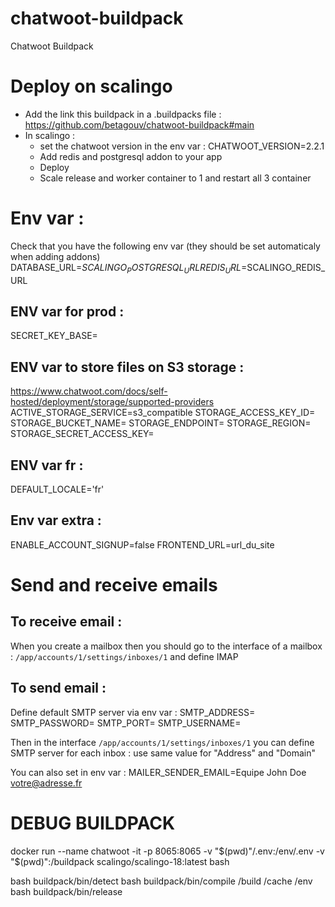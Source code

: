 # chatwoot-buildpack
Chatwoot Buildpack

# Deploy on scalingo

- Add the link this buildpack in a .buildpacks file : https://github.com/betagouv/chatwoot-buildpack#main
- In scalingo :
    - set the chatwoot version in the env var : CHATWOOT_VERSION=2.2.1
    - Add redis and postgresql addon to your app
    - Deploy
    - Scale release and worker container to 1 and restart all 3 container

# Env var :

Check that you have the following env var (they should be set automaticaly when adding addons)
DATABASE_URL=$SCALINGO_POSTGRESQL_URL
REDIS_URL=$SCALINGO_REDIS_URL

## ENV var for prod :
SECRET_KEY_BASE=

## ENV var to store files on S3 storage :
https://www.chatwoot.com/docs/self-hosted/deployment/storage/supported-providers
ACTIVE_STORAGE_SERVICE=s3_compatible
STORAGE_ACCESS_KEY_ID=
STORAGE_BUCKET_NAME=
STORAGE_ENDPOINT=
STORAGE_REGION=
STORAGE_SECRET_ACCESS_KEY=

## ENV var fr :
DEFAULT_LOCALE='fr'

## Env var extra :
ENABLE_ACCOUNT_SIGNUP=false
FRONTEND_URL=url_du_site

# Send and receive emails

## To receive email :
When you create a mailbox then you should go to the interface of a mailbox :
`/app/accounts/1/settings/inboxes/1` and define IMAP

## To send email :
Define default SMTP server via env var :
SMTP_ADDRESS=
SMTP_PASSWORD=
SMTP_PORT=
SMTP_USERNAME=

Then in the interface `/app/accounts/1/settings/inboxes/1` you can define SMTP server for each inbox :
use same value for "Address" and "Domain"

You can also set in env var :
MAILER_SENDER_EMAIL=Equipe John Doe <votre@adresse.fr>

# DEBUG BUILDPACK 
docker run --name chatwoot -it -p 8065:8065 -v "$(pwd)"/.env:/env/.env -v "$(pwd)":/buildpack scalingo/scalingo-18:latest bash

bash buildpack/bin/detect
bash buildpack/bin/compile /build /cache /env
bash buildpack/bin/release

